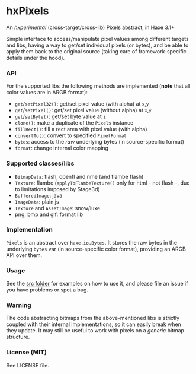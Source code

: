 hxPixels
========

An _hxperimental_ (cross-target/cross-lib) Pixels abstract, in Haxe 3.1+


Simple interface to access/manipulate pixel values among different targets and libs, having a way to get/set individual pixels (or bytes), and be able to apply them back to the original source (taking care of framework-specific details under the hood).

### API

For the supported libs the following methods are implemented (**note** that all color values are in ARGB format):

 - `get`/`setPixel32()`: get/set pixel value (with alpha) at `x`,`y`
 - `get`/`setPixel()`: get/set pixel value (without alpha) at `x`,`y`
 - `get`/`setByte()`: get/set byte value at `i`
 - `clone()`: make a duplicate of the `Pixels` instance
 - `fillRect()`: fill a rect area with pixel value (with alpha)
 - `convertTo()`: convert to specified `PixelFormat`
 - `bytes`: access to the _raw_ underlying bytes (in source-specific format)
 - `format`: change internal color mapping
 
### Supported classes/libs

 - `BitmapData`: flash, openfl and nme (and flambe flash)
 - `Texture`: flambe (`applyToFlambeTexture()` only for html - not flash -, due to limitations imposed by Stage3d)
 - `BufferedImage`: java
 - `ImageData`: plain js
 - `Texture` and `AssetImage`: snow/luxe
 - png, bmp and gif: format lib
 
### Implementation

`Pixels` is an abstract over `haxe.io.Bytes`. It stores the raw bytes in the underlying `bytes` var (in source-specific color format), providing an ARGB API over them.

### Usage 
See the [src folder](https://github.com/azrafe7/hxPixels/tree/master/src) for examples on how to use it, and please file an issue if you have problems or spot a bug.

### Warning
The code abstracting bitmaps from the above-mentioned libs is strictly coupled with their internal implementations, so it can easily break when they update.
It may still be useful to work with pixels on a _generic_ bitmap structure.

### License (MIT)
See LICENSE file.